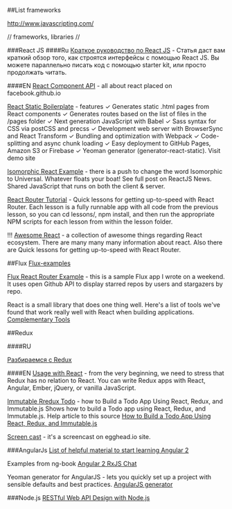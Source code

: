 ##List frameworks

http://www.javascripting.com/

// frameworks, libraries //

###React JS
####Ru
[Краткое руководство по React JS](http://habrahabr.ru/post/248799/) - Статья даст вам краткий обзор того, как строятся интерфейсы с помощью React JS. Вы можете параллельно писать код с помощью starter kit, или просто продолжать читать.

####EN
[React Component API](https://facebook.github.io/react/docs/component-api.html) - all about react placed on facebook.github.io

[React Static Boilerplate](https://github.com/koistya/react-static-boilerplate)  - features
    ✓ Generates static .html pages from React components
    ✓ Generates routes based on the list of files in the /pages folder
    ✓ Next generation JavaScript with Babel
    ✓ Sass syntax for CSS via postCSS and precss
    ✓ Development web server with BrowserSync and React Transform
    ✓ Bundling and optimization with Webpack
    ✓ Code-splitting and async chunk loading
    ✓ Easy deployment to GitHub Pages, Amazon S3 or Firebase
    ✓ Yeoman generator (generator-react-static). Visit demo site

[Isomorphic React Example](https://github.com/DavidWells/isomorphic-react-example) - there is a push to change the word Isomorphic to Universal. Whatever floats your boat! See full post on ReactJS News. Shared JavaScript that runs on both the client & server.

[React Router Tutorial](https://github.com/reactjs/react-router-tutorial) - Quick lessons for getting up-to-speed with React Router. Each lesson is a fully runnable app with all code from the previous lesson, so you can cd lessons/<lesson-folder>, npm install, and then run the appropriate NPM scripts for each lesson from within the lesson folder.

!!! [Awesome React](https://github.com/enaqx/awesome-react) - a collection of awesome things regarding React ecosystem. There are many many many information about react. Also there are Quick lessons for getting up-to-speed with React Router.

##Flux
[Flux-examples](https://github.com/yahoo/fluxible/tree/master/examples)

[Flux React Router Example](https://github.com/gaearon/flux-react-router-example) - this is a sample Flux app I wrote on a weekend. It uses open Github API to display starred repos by users and stargazers by repo.


React is a small library that does one thing well. Here's a list of tools we've found that work really well with React when building applications.
[Complementary Tools](https://github.com/facebook/react/wiki/Complementary-Tools)

##Redux

####RU

  [Разбираемся с Redux](https://habrahabr.ru/post/269831/)
  
####EN
[Usage with React](http://redux.js.org/docs/basics/UsageWithReact.html) - from the very beginning, we need to stress that Redux has no relation to React. You can write Redux apps with React, Angular, Ember, jQuery, or vanilla JavaScript.

[Immutable Rredux Todo](https://github.com/sitepoint-editors/immutable-redux-todo) - how to Build a Todo App Using React, Redux, and Immutable.js Shows how to build a Todo app using React, Redux, and Immutable.js. Help article to this source [How to Build a Todo App Using React, Redux, and Immutable.js](http://www.sitepoint.com/how-to-build-a-todo-app-using-react-redux-and-immutable-js/)

[Screen cast](https://egghead.io/lessons/javascript-redux-react-counter-example) - it's a screencast on egghead.io site.

###AngularJs
[List of helpful material to start learning Angular 2](https://github.com/timjacobi/angular2-education)

Examples from ng-book [Angular 2 RxJS Chat ](https://github.com/ng-book/angular2-rxjs-chat)

Yeoman generator for AngularJS - lets you quickly set up a project with sensible defaults and best practices.
[AngularJS generator](https://github.com/yeoman/generator-angular)

###Node.js
[RESTful Web API Design with Node.js]()
